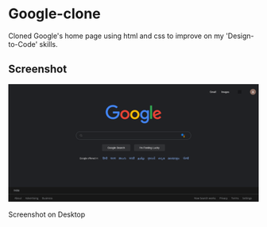 # Google-clone
Cloned Google's home page using html and css to improve on my 'Design-to-Code' skills.

## Screenshot
![](/Screenshots/Screenshot-Desktop.png)

Screenshot on Desktop
